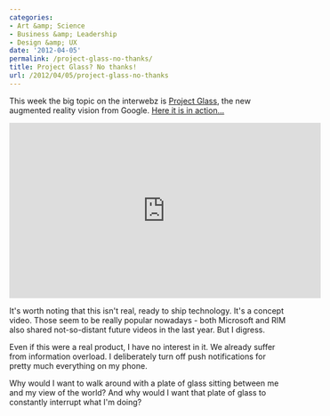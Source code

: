 ```yaml
---
categories:
- Art &amp; Science
- Business &amp; Leadership
- Design &amp; UX
date: '2012-04-05'
permalink: /project-glass-no-thanks/
title: Project Glass? No thanks!
url: /2012/04/05/project-glass-no-thanks
---
```


This week the big topic on the interwebz is <a href="https://plus.google.com/u/0/111626127367496192147/posts">Project Glass</a>, the new augmented reality vision from Google. <a href="https://www.youtube.com/watch?v=9c6W4CCU9M4">Here it is in action...</a>

<iframe class="alignc" width="560" height="315" src="https://www.youtube.com/embed/9c6W4CCU9M4?rel=0" frameborder="0" allowfullscreen></iframe>

It's worth noting that this isn't real, ready to ship technology. It's a concept video. Those seem to be really popular nowadays - both Microsoft and RIM also shared not-so-distant future videos in the last year. But I digress.

Even if this were a real product, I have no interest in it. We already suffer from information overload. I deliberately turn off push notifications for pretty much everything on my phone.

Why would I want to walk around with a plate of glass sitting between me and my view of the world? And why would I want that plate of glass to constantly interrupt what I'm doing?